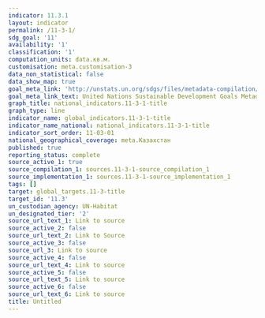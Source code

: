 ```yaml
---
indicator: 11.3.1
layout: indicator
permalink: /11-3-1/
sdg_goal: '11'
availability: '1'
classification: '1'
computation_units: data.кв.м.
customisation: meta.customisation-3
data_non_statistical: false
data_show_map: true
goal_meta_link: 'http://unstats.un.org/sdgs/files/metadata-compilation/Metadata-Goal-11.pdf'
goal_meta_link_text: United Nations Sustainable Development Goals Metadata (pdf 2066kB)
graph_title: national_indicators.11-3-1-title
graph_type: line
indicator_name: global_indicators.11-3-1-title
indicator_name_national: national_indicators.11-3-1-title
indicator_sort_order: 11-03-01
national_geographical_coverage: meta.Казахстан
published: true
reporting_status: complete
source_active_1: true
source_compilation_1: sources.11-3-1-source_compilation_1
source_implementation_1: sources.11-3-1-source_implementation_1
tags: []
target: global_targets.11-3-title
target_id: '11.3'
un_custodian_agency: UN-Habitat
un_designated_tier: '2'
source_url_text_1: Link to source
source_active_2: false
source_url_text_2: Link to Source
source_active_3: false
source_url_3: Link to source
source_active_4: false
source_url_text_4: Link to source
source_active_5: false
source_url_text_5: Link to source
source_active_6: false
source_url_text_6: Link to source
title: Untitled
---
```


